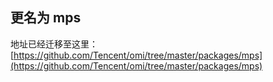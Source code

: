 ## 更名为 mps

地址已经迁移至这里：[https://github.com/Tencent/omi/tree/master/packages/mps](https://github.com/Tencent/omi/tree/master/packages/mps)